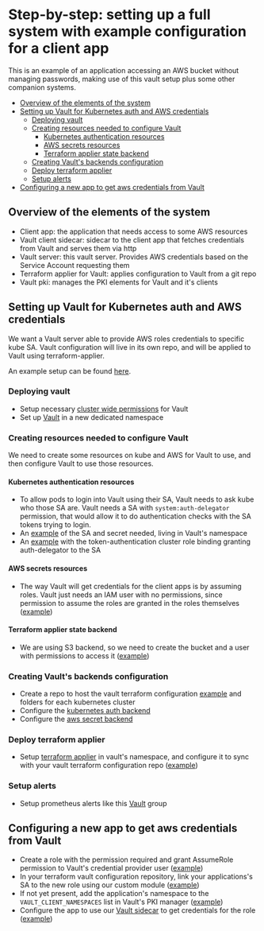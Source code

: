 # Step-by-step: setting up a full system with example configuration for a client app
This is an example of an application accessing an AWS bucket without managing passwords, making use of this vault setup plus some other companion systems.

<!-- vim-markdown-toc GFM -->

* [Overview of the elements of the system](#overview-of-the-elements-of-the-system)
* [Setting up Vault for Kubernetes auth and AWS credentials](#setting-up-vault-for-kubernetes-auth-and-aws-credentials)
  * [Deploying vault](#deploying-vault)
  * [Creating resources needed to configure Vault](#creating-resources-needed-to-configure-vault)
    * [Kubernetes authentication resources](#kubernetes-authentication-resources)
    * [AWS secrets resources](#aws-secrets-resources)
    * [Terraform applier state backend](#terraform-applier-state-backend)
  * [Creating Vault's backends configuration](#creating-vaults-backends-configuration)
  * [Deploy terraform applier](#deploy-terraform-applier)
  * [Setup alerts](#setup-alerts)
* [Configuring a new app to get aws credentials from Vault](#configuring-a-new-app-to-get-aws-credentials-from-vault)

<!-- vim-markdown-toc -->

## Overview of the elements of the system
* Client app: the application that needs access to some AWS resources
* Vault client sidecar: sidecar to the client app that fetches credentials from Vault and serves them via http
* Vault server: this vault server. Provides AWS credentials based on the Service Account requesting them
* Terraform applier for Vault: applies configuration to Vault from a git repo
* Vault pki: manages the PKI elements for Vault and it's clients

## Setting up Vault for Kubernetes auth and AWS credentials
We want a Vault server able to provide AWS roles credentials to specific kube SA. Vault configuration will live in its own repo, and will be applied to Vault using terraform-applier.

An example setup can be found [here](https://github.com/utilitywarehouse/kubernetes-manifests/tree/master/exp-1-aws/sys-vault).

### Deploying vault
* Setup necessary [cluster wide permissions](https://github.com/utilitywarehouse/vault-manifests/tree/master/example/cluster-wide) for Vault
* Set up [Vault](https://github.com/utilitywarehouse/vault-manifests/tree/master/example/vault-namespace) in a new dedicated namespace
### Creating resources needed to configure Vault
We need to create some resources on kube and AWS for Vault to use, and then configure Vault to use those resources.
#### Kubernetes authentication resources
* To allow pods to login into Vault using their SA, Vault needs to ask kube who those SA are. Vault needs a SA with `system:auth-delegator` permission, that would allow it to do authentication checks with the SA tokens trying to login.
* An [example](https://github.com/utilitywarehouse/kubernetes-manifests/blob/master/exp-1-aws/sys-vault/terraform-applier.yaml) of the SA and secret needed, living in Vault's namespace
* An [example](https://github.com/utilitywarehouse/kubernetes-manifests/blob/master/exp-1-aws/kube-system/05-auth-vault.yaml) with the token-authentication cluster role binding granting auth-delegator to the SA

#### AWS secrets resources
* The way Vault will get credentials for the client apps is by assuming roles. Vault just needs an IAM user with no permissions, since permission to assume the roles are granted in the roles themselves ([example](https://github.com/utilitywarehouse/terraform/blob/master/aws/dev/sys-vault-exp-1/credentials-provider.tf))
#### Terraform applier state backend
* We are using S3 backend, so we need to create the bucket and a user with permissions to access it ([example](https://github.com/utilitywarehouse/terraform/blob/master/aws/dev/sys-vault-exp-1/terraform-state.tf))

### Creating Vault's backends configuration
* Create a repo to host the vault terraform configuration [example](https://github.com/utilitywarehouse/sys-vault-terraform) and folders for each kubernetes cluster
* Configure the [kubernetes auth backend](https://github.com/utilitywarehouse/sys-vault-terraform/blob/master/exp-1-aws/backends/kubernetes-auth-method.tf)
* Configure the [aws secret backend](https://github.com/utilitywarehouse/sys-vault-terraform/blob/master/exp-1-aws/backends/aws-secrets-engine.tf)

### Deploy terraform applier
* Setup [terraform applier](https://github.com/utilitywarehouse/terraform-applier/tree/master/manifests/example) in vault's namespace, and configure it to sync with your vault terraform configuration repo ([example](https://github.com/utilitywarehouse/kubernetes-manifests/blob/master/exp-1-aws/sys-vault/terraform-applier-patch.yaml))
### Setup alerts
* Setup prometheus alerts like this [Vault](https://github.com/utilitywarehouse/kubernetes-manifests/blob/master/exp-1-aws/sys-prom/resources/prometheus-alerts.yaml) group

## Configuring a new app to get aws credentials from Vault
* Create a role with the permission required and grant AssumeRole permission to Vault's credential provider user ([example](https://github.com/utilitywarehouse/terraform/blob/naming/aws/dev/sys-aws-probe/main.tf))
* In your terraform vault configuration repository, link your applications's SA to the new role using our custom module ([example](https://github.com/utilitywarehouse/sys-vault-terraform/blob/master/exp-1-aws/kube-aws-credentials/main.tf))
* If not yet present, add the application's namespace to the `VAULT_CLIENT_NAMESPACES` list in Vault's PKI manager ([example](https://github.com/utilitywarehouse/kubernetes-manifests/blob/master/exp-1-aws/sys-vault/vault-pki.yaml))
* Configure the app to use our [Vault sidecar](https://github.com/utilitywarehouse/vault-kube-aws-credentials) to get credentials for the role ([example](https://github.com/utilitywarehouse/kubernetes-manifests/blob/master/exp-1-aws/labs/aws-probe.yaml))
